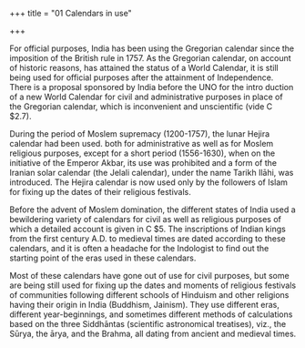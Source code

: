 +++
title = "01 Calendars in use"

+++

For official purposes, India has been using the Gregorian calendar since the imposition of the British rule in 1757. As the Gregorian calendar, on account of historic reasons, has attained the status of a World Calendar, it is still being used for official purposes after the attainment of Independence. There is a proposal sponsored by India before the UNO for the intro duction of a new World Calendar for civil and administrative purposes in place of the Gregorian calendar, which is inconvenient and unscientific (vide C $2.7). 



During the period of Moslem supremacy (1200-1757), the lunar Hejira calendar had been used. both for administrative as well as for Moslem religious purposes, except for a short period (1556-1630), when on the initiative of the Emperor Akbar, its use was prohibited and a form of the Iranian solar calendar (the Jelali calendar), under the name Tarikh Ilāhi, was introduced. The Hejira calendar is now used only by the followers of Islam for fixing up the dates of their religious festivals. 



Before the advent of Moslem domination, the different states of India used a bewildering variety of calendars for civil as well as religious purposes of which a detailed account is given in C $5. The inscriptions of Indian kings from the first century A.D. to medieval times are dated according to these calendars, and it is often a headache for the Indologist to find out the starting point of the eras used in these calendars. 



Most of these calendars have gone out of use for civil purposes, but some are being still used for fixing up the dates and moments of religious festivals of communities following different schools of Hinduism and other religions having their origin in India (Buddhism, Jainism). They use different eras, different year-beginnings, and sometimes different methods of calculations based on the three Siddhāntas (scientific astronomical treatises), viz., the Sūrya, the ārya, and the Brahma, all dating from ancient and medieval times. 


